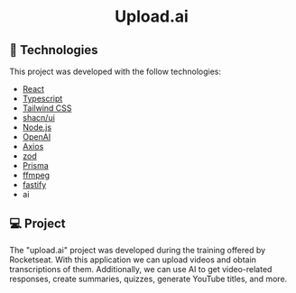 <h1 align="center"> Upload.ai </h1>

## 🚀 Technologies

This project was developed with the follow technologies:

- [React](https://react.dev/)
- [Typescript](https://www.typescriptlang.org/)
- [Tailwind CSS](https://tailwindcss.com/)
- [shacn/ui](https://ui.shadcn.com/)
- [Node.js](https://nodejs.org/en)
- [OpenAI](https://openai.com/)
- [Axios](https://axios-http.com/)
- [zod](https://zod.dev/)
- [Prisma](https://www.prisma.io/)
- [ffmpeg](https://ffmpegwasm.netlify.app/)
- [fastify](https://fastify.dev/)
- ai

## 💻 Project

The "upload.ai" project was developed during the training offered by Rocketseat. With this application we can upload videos and obtain transcriptions of them. Additionally, we can use AI to get video-related responses, create summaries, quizzes, generate YouTube titles, and more.<br>
